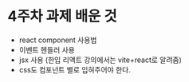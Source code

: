 # 4주차 과제 배운 것
-  react component 사용법
-  이벤트 헨들러 사용
-  jsx 사용 (한입 리액트 강의에서는 vite+react로 알려줌)
-  css도 컴포넌트 별로 입혀주어야 한다.
